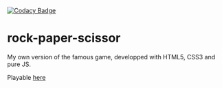 [![Codacy Badge](https://api.codacy.com/project/badge/Grade/eb641327cca947e987001450702e9fce)](https://www.codacy.com/app/giuseppedeponte/rock-paper-scissor?utm_source=github.com&amp;utm_medium=referral&amp;utm_content=giuseppedeponte/rock-paper-scissor&amp;utm_campaign=Badge_Grade)

# rock-paper-scissor

My own version of the famous game, developped with HTML5, CSS3 and pure JS.

Playable [here](https://giuseppedeponte.github.io/rock-paper-scissor)
